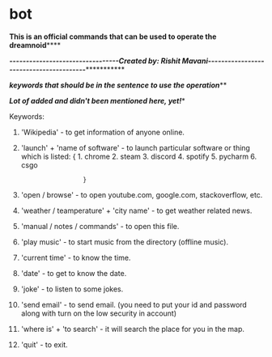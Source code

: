 # bot
**********************This is an official commands that can be used to operate the dreamnoid**************************

***************************---------------------------------Created by: Rishit Mavani----------------------------------------**************************************


*********keywords that should be in the sentence to use the operation*********** 

*********Lot of added and didn't been mentioned here, yet!**********

Keywords:

1) 'Wikipedia' - to get information of anyone online.
2) 'launch' + 'name of software' - to launch particular software or thing which is listed:
					{ 1. chrome
					   2. steam
					   3. discord
					   4. spotify
					   5. pycharm
					   6. csgo
							
	
						}
3) 'open / browse' - to open youtube.com, google.com, stackoverflow, etc.
4) 'weather / teamperature' + 'city name' - to get weather related news.
5) 'manual / notes / commands' - to open this file.
6) 'play music' - to start music from the directory (offline music).
7) 'current time' - to know the time.
8) 'date' - to get to know the date.
9) 'joke' - to listen to some jokes.
10) 'send email' - to send email. (you need to put your id and password along with turn on the low security in account)
11) 'where is' + 'to search' - it will search the place for you in the map.
12) 'quit' - to exit.
